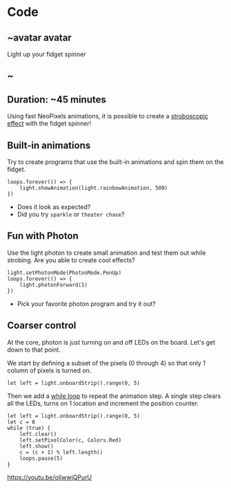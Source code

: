 # Code

## ~avatar avatar

Light up your fidget spinner

## ~

## Duration: ~45 minutes

Using fast NeoPixels animations, 
it is possible to create a [stroboscopic effect](https://en.wikipedia.org/wiki/Stroboscopic_effect) 
with the fidget spinner!

## Built-in animations

Try to create programs that use the built-in animations and spin them on the fidget.

```blocks
loops.forever(() => {
    light.showAnimation(light.rainbowAnimation, 500)
})
```

* Does it look as expected?
* Did you try `sparkle` or `theater chase`? 

## Fun with Photon

Use the light photon to create small animation and test them out while strobing. 
Are you able to create cool effects?

```blocks
light.setPhotonMode(PhotonMode.PenUp)
loops.forever(() => {
    light.photonForward(1)
})
```

* Pick your favorite photon program and try it out?

## Coarser control

At the core, photon is just turning on and off LEDs on the board. Let's get down to that point.

We start by defining a subset of the pixels (0 through 4) so that only 1 column of pixels is turned on.

```blocks
let left = light.onboardStrip().range(0, 5)
```

Then we add a [while loop](/blocks/loops/while) to repeat the animation step.
A single step clears all the LEDs, turns on 1 location and increment the position counter.

```blocks
let left = light.onboardStrip().range(0, 5)
let c = 0
while (true) {
    left.clear()
    left.setPixelColor(c, Colors.Red)
    left.show()
    c = (c + 1) % left.length()
    loops.pause(5)
}
```

https://youtu.be/oIiwwjQPurU